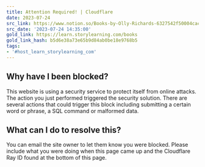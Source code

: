 ```yaml
---
title: Attention Required! | Cloudflare
date: 2023-07-24
src_link: https://www.notion.so/Books-by-Olly-Richards-6327542f50004cac8c9ee635107ea704
src_date: '2023-07-24 14:35:00'
gold_link: https://learn.storylearning.com/books
gold_link_hash: b5d6e38a73e65b9d84ab0be18e9768b5
tags:
- '#host_learn_storylearning_com'
---
```




Why have I been blocked?
------------------------


This website is using a security service to protect itself from online attacks. The action you just performed triggered the security solution. There are several actions that could trigger this block including submitting a certain word or phrase, a SQL command or malformed data.




What can I do to resolve this?
------------------------------


You can email the site owner to let them know you were blocked. Please include what you were doing when this page came up and the Cloudflare Ray ID found at the bottom of this page.